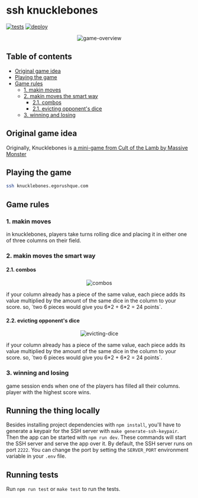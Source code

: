 # ssh knucklebones

[![tests](https://github.com/arf1e/ssh-knucklebones/actions/workflows/node.js.yml/badge.svg)](https://github.com/arf1e/ssh-knucklebones/actions/workflows/node.js.yml) [![deploy](https://github.com/arf1e/ssh-knucklebones/actions/workflows/deploy.yml/badge.svg)](https://github.com/arf1e/ssh-knucklebones/actions/workflows/deploy.yml)

<p align="center">
<img src="https://github.com/user-attachments/assets/96168f36-6ed0-4f3d-a45c-a5d3231d2052" alt="game-overview" />
</p>

## Table of contents

- [Original game idea](#original-game-idea)
- [Playing the game](#playing-the-game)
- [Game rules](#game-rules)
  - [1. makin moves](#1-makin-moves)
  - [2. makin moves the smart way](#2-makin-moves-the-smart-way)
    - [2.1. combos](#21-combos)
    - [2.1. evicting opponent's dice](#21-evicting-opponents-dice)
  - [3. winning and losing](#3-winning-and-losing)

## Original game idea

Originally, Knucklebones is [a mini-game from Cult of the Lamb by Massive Monster](https://cult-of-the-lamb.fandom.com/wiki/Knucklebones)

## Playing the game

```bash
ssh knucklebones.egorushque.com
```

## Game rules

### 1. makin moves

in knucklebones, players take turns rolling dice and placing it in either one of three columns on their field.

### 2. makin moves the smart way

#### 2.1. combos

<p align="center">
  <img src="https://github.com/user-attachments/assets/4ab45905-4b5e-43d5-b298-4e47f4dc229c" alt="combos" />
</p>
if your column already has a piece of the same value, each piece adds its value multiplied by the amount of the same dice in the column to your score. so, `two 6 pieces would give you 6*2 + 6*2 = 24 points`.

#### 2.2. evicting opponent's dice

<p align="center">
  <img src="https://github.com/user-attachments/assets/1b16b2a6-e14f-43b4-9785-fe973a411f7e" alt="evicting-dice" />
</p>
if your column already has a piece of the same value, each piece adds its value multiplied by the amount of the same dice in the column to your score. so, `two 6 pieces would give you 6*2 + 6*2 = 24 points`.

### 3. winning and losing

game session ends when one of the players has filled all their columns. player with the highest score wins.

## Running the thing locally

Besides installing project dependencies with `npm install`, you'll have to generate a keypair for the SSH server with `make generate-ssh-keypair`.
Then the app can be started with `npm run dev`.
These commands will start the SSH server and serve the app over it. By default, the SSH server runs on port `2222`.
You can change the port by setting the `SERVER_PORT` environment variable in your `.env` file.

## Running tests

Run `npm run test` or `make test` to run the tests.
